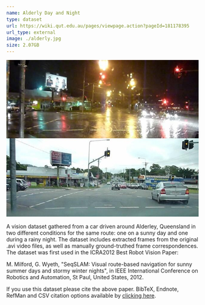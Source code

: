 ```yaml
---
name: Alderly Day and Night
type: dataset
url: https://wiki.qut.edu.au/pages/viewpage.action?pageId=181178395
url_type: external
image: ./alderly.jpg
size: 2.07GB
---
```


<p align="center"><img src="./alderly.jpg" alt="Alderley day and night sample image"/></p>

A vision dataset gathered from a car driven around Alderley, Queensland in two different conditions for the same route: one on a sunny day and one during a rainy night. The dataset includes extracted frames from the original .avi video files, as well as manually ground-truthed frame correspondences. The dataset was first used in the ICRA2012 Best Robot Vision Paper:

M. Milford, G. Wyeth, "SeqSLAM: Visual route-based navigation for sunny summer days and stormy winter nights", in IEEE International Conference on Robotics and Automation, St Paul, United States, 2012.

If you use this dataset please cite the above paper. BibTeX, Endnote, RefMan and CSV citation options available by [clicking here](http://scholar.google.com/citations?hl=en&user=TDSmCKgAAAAJ&citation_for_view=TDSmCKgAAAAJ:j3f4tGmQtD8C&view_op=view_citation).
